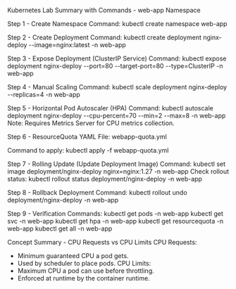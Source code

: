Kubernetes Lab Summary with Commands - web-app Namespace

Step 1 - Create Namespace
Command:
kubectl create namespace web-app

Step 2 - Create Deployment
Command:
kubectl create deployment nginx-deploy --image=nginx:latest -n web-app

Step 3 - Expose Deployment (ClusterIP Service)
Command:
kubectl expose deployment nginx-deploy --port=80 --target-port=80 --type=ClusterIP -n web-app

Step 4 - Manual Scaling
Command:
kubectl scale deployment nginx-deploy --replicas=4 -n web-app

Step 5 - Horizontal Pod Autoscaler (HPA)
Command:
kubectl autoscale deployment nginx-deploy --cpu-percent=70 --min=2 --max=8 -n web-app
Note: Requires Metrics Server for CPU metrics collection.

Step 6 - ResourceQuota
YAML File: webapp-quota.yml

Command to apply:
kubectl apply -f webapp-quota.yml

Step 7 - Rolling Update (Update Deployment Image)
Command:
kubectl set image deployment/nginx-deploy nginx=nginx:1.27 -n web-app
Check rollout status:
kubectl rollout status deployment/nginx-deploy -n web-app

Step 8 - Rollback Deployment
Command:
kubectl rollout undo deployment/nginx-deploy -n web-app

Step 9 - Verification
Commands:
kubectl get pods -n web-app
kubectl get svc -n web-app
kubectl get hpa -n web-app
kubectl get resourcequota -n web-app
kubectl get all -n web-app

Concept Summary - CPU Requests vs CPU Limits
CPU Requests:
- Minimum guaranteed CPU a pod gets.
- Used by scheduler to place pods.
CPU Limits:
- Maximum CPU a pod can use before throttling.
- Enforced at runtime by the container runtime.

